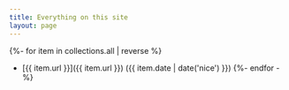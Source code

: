 ```yaml
---
title: Everything on this site
layout: page
---
```

{%- for item in collections.all | reverse %}
- [{{ item.url }}]({{ item.url }}) ({{ item.date | date('nice') }})
{%- endfor -%}
